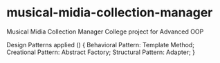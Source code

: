 # musical-midia-collection-manager
Musical Midia Collection Manager
College project for Advanced OOP

Design Patterns applied ()
{
Behavioral Pattern: Template Method;
Creational Pattern: Abstract Factory;
Structural Pattern: Adapter;
}
